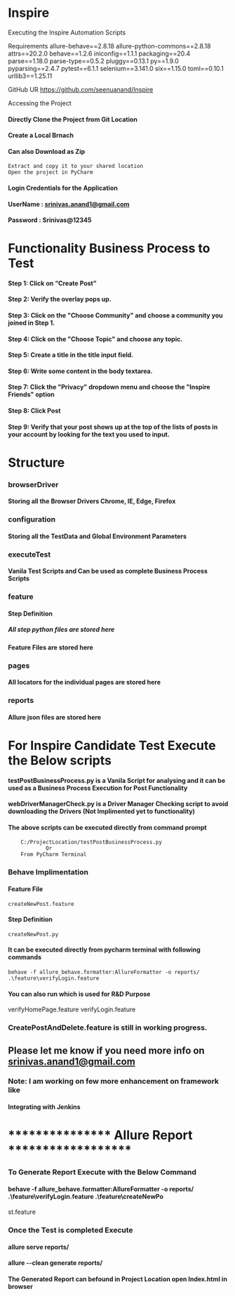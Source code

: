  # Inspire
Executing the Inspire  Automation Scripts

Requirements
allure-behave==2.8.18
allure-python-commons==2.8.18
attrs==20.2.0
behave==1.2.6
iniconfig==1.1.1
packaging==20.4
parse==1.18.0
parse-type==0.5.2
pluggy==0.13.1
py==1.9.0
pyparsing==2.4.7
pytest==6.1.1
selenium==3.141.0
six==1.15.0
toml==0.10.1
urllib3==1.25.11


GitHub UR
https://github.com/seenuanand/Inspire

Accessing the Project 

#### Directly Clone the Project from Git Location
#### Create a Local Brnach

#### Can also Download as Zip
	Extract and copy it to your shared location
	Open the project in PyCharm

#### Login Credentials for the Application
#### UserName : srinivas.anand1@gmail.com
#### Password : Srinivas@12345

# Functionality Business Process to Test
#### Step 1: Click on “Create Post”
#### Step 2: Verify the overlay pops up.
#### Step 3: Click on the "Choose Community" and choose a community you joined in Step 1.
#### Step 4: Click on the "Choose Topic" and choose any topic.
#### Step 5: Create a title in the title input field.
#### Step 6: Write some content in the body textarea.
#### Step 7: Click the "Privacy" dropdown menu and choose the "Inspire Friends" option
#### Step 8: Click Post
#### Step 9: Verify that your post shows up at the top of the lists of posts in your account by looking for the text you used to input. 

# Structure
### browserDriver
#### Storing all the Browser Drivers Chrome, IE, Edge, Firefox
### configuration
#### Storing all the TestData and Global  Environment Parameters
### executeTest
#### Vanila Test Scripts and Can be used as complete Business Process Scripts
### feature
#### Step Definition
##### All step python files are stored here
#### Feature Files are stored here
### pages
#### All locators for the individual pages are stored here
### reports
#### Allure json files are stored here

# For Inspire Candidate Test Execute the Below scripts
#### testPostBusinessProcess.py is a Vanila Script for analysing and it can be used as a Business Process Execution for Post Functionality
#### webDriverManagerCheck.py is a  Driver Manager Checking script to avoid downloading the Drivers (Not Implimented yet to functionality)
#### The above scripts can be executed directly from command prompt
		C:/ProjectLocation/testPostBusinessProcess.py
				Or
		From PyCharm Terminal

### Behave Implimentation
#### Feature File
	createNewPost.feature
#### Step Definition
	createNewPost.py
#### It can be executed directly from pycharm terminal with following commands
	behave -f allure_behave.formatter:AllureFormatter -o reports/ .\feature\verifyLogin.feature

#### You can also run which is used for R&D Purpose
verifyHomePage.feature
verifyLogin.feature 

### CreatePostAndDelete.feature is still in working progress.

## Please let me know if you need more info on srinivas.anand1@gmail.com

### Note:  I am working on few more enhancement on framework like 
####		Integrating with Jenkins

# ***************  Allure Report ******************
### To Generate Report Execute with the Below Command
#### behave -f allure_behave.formatter:AllureFormatter -o reports/ .\feature\verifyLogin.feature .\feature\createNewPo
st.feature
### Once the Test is completed Execute
#### allure serve reports/
####  allure --clean generate reports/
#### The Generated Report can befound in Project Location open Index.html in browser

